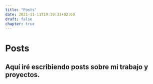```yaml
---
title: "Posts"
date: 2021-11-11T19:39:33+02:00
draft: false
chapter: true
---
```


# Posts

## Aquí iré escribiendo posts sobre mi trabajo y proyectos.